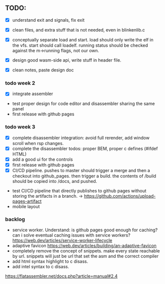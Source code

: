 ## TODO:

-[x] understand exit and signals, fix exit

-[x] clean files, and extra stuff that is not needed, even in blinkenlib.c

-[x] conceptually separate load and start.
  load should only write the elf in the vfs.
  start should call loadelf.
  running status should be checked against
  the m->running flags, not our own.

- [x] design good wasm-side api, write stuff in header file.

-[x] clean notes, paste design doc

### todo week 2

- [x] integrate assembler
- test proper design for code editor and disassembler sharing the same panel
- first release with github pages

### todo week 3

-[x] complete disassembler integration: avoid full rerender, add window scroll
  when rsp changes.
-[x] complete the disassembler todos: proper BEM, proper c defines (#ifdef HTML)
-[x] add a good ui for the controls
-[x] first release with github pages
-[x] CI/CD pipeline. pushes to master should trigger a merge and then a checkout into github_pages. then trigger a build. the contents of /build should be copied into /docs, and pushed.
- test CI/CD pipeline that directly publishes to github pages without storing the artifacts in a branch. -> https://github.com/actions/upload-pages-artifact
- mobile layout




### backlog
- service worker. Understand: is github pages good enough for caching?
  can i solve eventual caching issues with service workers?
  https://web.dev/articles/service-worker-lifecycle
- adaptive favicon https://web.dev/articles/building/an-adaptive-favicon
- completely remove the concept of snippets. make every state reachable by
  url. snippets will just be url that set the asm and the correct compiler
- add html syntax highlight to c disass.
- add intel syntax to c disass.




https://flatassembler.net/docs.php?article=manual#2.4
